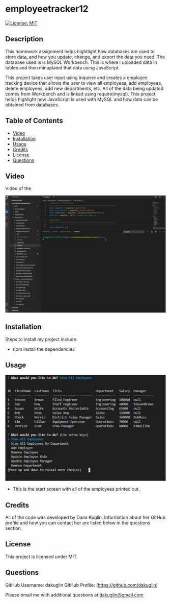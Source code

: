 # employeetracker12

[![License: MIT](https://img.shields.io/badge/License-MIT-yellow.svg)](https://opensource.org/licenses/MIT)


## Description 

This homework assignment helps hightlight how databases are used to store data, and how you update, change, and export the data you need. The database used is is MySQL Workbench. This is where I uploaded data in tables and then minuplated that data using JavaScript. 

This project takes user input using inquiere and creates a employee tracking device that allows the user to view all employees, add employees, delete employees, add new departments, etc. All of the data being updated comes from Workbench and is linked using require(mysql). This project helps highlight how JavaScript is used with MySQL and how data can be obtained from databases. 


## Table of Contents 

* [Video](#video)
* [Installation](#installation)
* [Usage](#usage)
* [Credits](#credits)
* [License](#license)
* [Questions](#questions)


## Video

Video of the

![Walkthrough Video](./raw/employeetracker.gif)


## Installation

Steps to install my project include:
* npm install the dependencies 


## Usage 

![Getting Started](./pictures/allemployees.PNG)
* This is the start screen with all of the employees printed out. 


## Credits

All of the code was developed by Dana Kuglin. Information about her GitHub profile and how you can contact her are listed below in the questions section.  

## License

This project is licensed under MIT.

## Questions

GitHub Username: dakuglin
GitHub Profile: (https://github.com/dakuglin)

Please email me with additional questions at dakuglin@gmail.com  

    